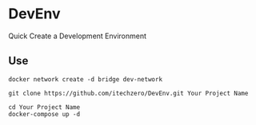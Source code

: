 # DevEnv
Quick Create a Development Environment

## Use
~~~
docker network create -d bridge dev-network
~~~

~~~
git clone https://github.com/itechzero/DevEnv.git Your Project Name
~~~

~~~
cd Your Project Name
docker-compose up -d
~~~